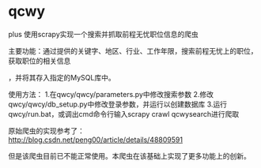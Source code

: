 ﻿# qcwy
 plus
使用scrapy实现一个搜索并抓取前程无忧职位信息的爬虫

主要功能：通过提供的关键字、地区、行业、工作年限，搜索前程无忧上的职位，获取职位的相关信息

，并将其存入指定的MySQL库中。

使用方法：
1.在qwcy/qwcy/parameters.py中修改搜索参数
2.修改qwcy/qwcy/db_setup.py中修改登录参数，并运行以创建数据库
3.运行qwcy/run.bat，或调出cmd命令行输入scrapy crawl qcwysearch进行爬取

原始爬虫的实现参考了：http://blog.csdn.net/peng00/article/details/48809591

但是该爬虫目前已不能正常使用。本爬虫在该基础上实现了更多功能上的创新。